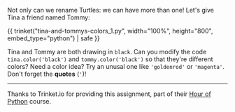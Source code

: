 Not only can we rename Turtles: we can have more than one!  Let's give Tina a friend named Tommy:

{{ trinket("tina-and-tommys-colors_1.py", width="100%", height="800", embed_type="python") | safe }}

Tina and Tommy are both drawing in `black`.  Can you modify the code `tina.color('black')` and `tommy.color('black')` so that they're different colors?  Need a color idea?  Try an unusal one like `'goldenrod'` or `'magenta'`.  Don't forget the **quotes** (`'`)!

---

Thanks to Trinket.io for providing this assignment, 
part of their [Hour of Python](https://hourofpython.com/a-visual-introduction-to-python/) 
course.
